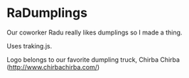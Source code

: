 # RaDumplings

Our coworker Radu really likes dumplings so I made a thing.

Uses traking.js.

Logo belongs to our favorite dumpling truck, Chirba Chirba (http://www.chirbachirba.com/)
